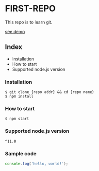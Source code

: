 # FIRST-REPO

This repo is to learn git.

[see demo](https://www.google.com)

## Index

- Installation
- How to start
- Supported node.js version

### Installation

```shell
$ git clone {repo addr} && cd {repo name}
$ npm install
```

### How to start

`$ npm start`

### Supported node.js version

`^11.0`

### Sample code

```javascript
console.log('hello, world!');
```

